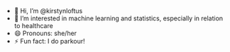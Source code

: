 - 👋 Hi, I’m @kirstynloftus
- 👀 I’m interested in machine learning and statistics, especially in relation to healthcare
- 😄 Pronouns: she/her
- ⚡ Fun fact: I do parkour!

<!---
kirstynloftus/kirstynloftus is a ✨ special ✨ repository because its `README.md` (this file) appears on your GitHub profile.
You can click the Preview link to take a look at your changes.
--->
